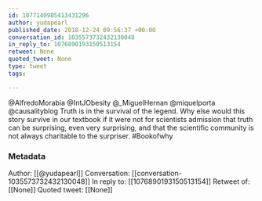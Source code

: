 ```yaml
---
id: 1077140985413431296
author: yudapearl
published_date: 2018-12-24 09:56:37 +00:00
conversation_id: 1035573732432130048
in_reply_to: 1076890193150513154
retweet: None
quoted_tweet: None
type: tweet
tags:

---
```


@AlfredoMorabia @IntJObesity @_MiguelHernan @miquelporta @causalityblog Truth is in the survival of the legend. Why else would this story survive in our textbook if it were not for scientists admission that truth can be surprising, even very surprising, and that the scientific community is not always charitable to the surpriser. #Bookofwhy

### Metadata

Author: [[@yudapearl]]
Conversation: [[conversation-1035573732432130048]]
In reply to: [[1076890193150513154]]
Retweet of: [[None]]
Quoted tweet: [[None]]
